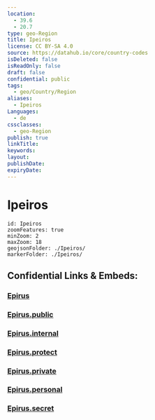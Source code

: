 ```yaml
---
location:
  - 39.6
  - 20.7
type: geo-Region
title: Ipeiros
license: CC BY-SA 4.0
source: https://datahub.io/core/country-codes
isDeleted: false
isReadOnly: false
draft: false
confidential: public
tags:
  - geo/Country/Region
aliases:
  - Ipeiros
Languages:
  - de
cssclasses:
  - geo-Region
publish: true
linkTitle:
keywords:
layout:
publishDate:
expiryDate:
---
```


# Ipeiros

```leaflet
id: Ipeiros
zoomFeatures: true 
minZoom: 2 
maxZoom: 18
geojsonFolder: ./Ipeiros/
markerFolder: ./Ipeiros/
```


## Confidential Links & Embeds: 

### [Epirus](/_Standards/Earth/Continent/Europe/Europe~South/Greece/Regions-Greek/Epirus.md) 

### [Epirus.public](/_public/Earth/Continent/Europe/Europe~South/Greece/Regions-Greek/Epirus.public.md) 

### [Epirus.internal](/_internal/Earth/Continent/Europe/Europe~South/Greece/Regions-Greek/Epirus.internal.md) 

### [Epirus.protect](/_protect/Earth/Continent/Europe/Europe~South/Greece/Regions-Greek/Epirus.protect.md) 

### [Epirus.private](/_private/Earth/Continent/Europe/Europe~South/Greece/Regions-Greek/Epirus.private.md) 

### [Epirus.personal](/_personal/Earth/Continent/Europe/Europe~South/Greece/Regions-Greek/Epirus.personal.md) 

### [Epirus.secret](/_secret/Earth/Continent/Europe/Europe~South/Greece/Regions-Greek/Epirus.secret.md)

